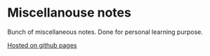 # Miscellanouse notes

Bunch of miscellaneous notes. Done for personal learning purpose.

[Hosted on github pages](https://popsu.github.io/notes)
